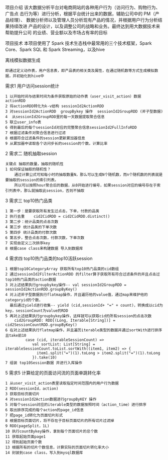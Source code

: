 项目介绍
    该大数据分析平台对电商网站的各种用户行为（访问行为、购物行为、广告点
    击行为等）进行分析，根据平台统计出来的数据，辅助公司中的 PM（产品经理）、
    数据分析师以及管理人员分析现有产品的情况，并根据用户行为分析结果持续改进 产品的设计，以及调整公司的战略和业务。最终达到用大数据技术来帮助提升公司
    的业绩、营业额以及市场占有率的目标

项目技术
    本项目使用了 Spark 技术生态栈中最常用的三个技术框架，Spark Core、Spark SQL 和 Spark Streaming，以及hive   

离线模拟数据生成
    
    即通过定义动作表，用户信息表，即产品表的相关类及属性，在通过随机数等方式生成模拟数据，并初始化到hive中
    
需求1 用户访问session统计

    1 以开始时间与结束时间为条件获取原始的动作表（user_visit_action）数据 actionRDD
    2 将actionRDD转化为k-v结构 sessionId2ActionRDD                          
    3 对sessionId2ActionRDD  groupBykey 操作  sessionId2GroupRDD (斧子型数据)                         
    4  从sessionId2GroupRDD里的每一天数据提取聚合信息                         
    5 联立user_info表                         
    6 得到最后的每个sessionId对应的完整聚合信息sessionId2FullInfoRDD                              
    7 根据过滤条件对聚合信息进行过滤                                       
    8 根据符合过滤条件的session更新累加器信息                                        
    9 从累加器中读取各个访问步长的session的个数，计算比率     
                                                    
                                                    
2 需求二 随机抽取session
    
    关键点 抽取的数量，抽取的随机性
    1 如何保证抽取的随机性？
        通过计算公式可知每小时的抽取数量N，那么可以生成N个随机数，而n个随机数的列表就是要抽取的session的索引列表。
        所以可以按照hour聚合后的数据，从0开始进行编号，如果session对应的编号存在于索引列表中，那么就抽取此session，否则不抽取 
        
        
3 需求三 top10热门品类
   
    1 第一步：是要获取所有发生过点击，下单，付款的品类 
    2 执行去重    cid2CidRDD = cid2CidRDD.distinct()
    3 第二步：统计品类的点击次数
    4 第三步 统计品类的下单次数
    5 第四步 统计品类的付款次数
    6 第五步，整合点击次数，付款次数，下单次数
    7 实现自定义二次排序key
    8 根据case class来构建数据 导入到数据库
   
4 需求四 top10热门品类的top10活跃session
    
    1 根据top10CategoryArray 获取所有top10热门品类的cid数组
    2 通过sessionId2FilterActionRDD 的filter算子获取所有符合过滤条件的并且点击过top10热门品类的action数据
    3 对上述结果执行groupbykey操作-- val sessionId2GroupRDD = sessionId2ActionRDD.groupByKey()
    4 对上述斧子型数据执行flatmap操作，并且遍历他的value值，通过map来维护他的categoryid的个数，
      最后通过yield进行收集-- yield (cid,sessionId+ "=" + count)，转换成以cid为key，sessionCount为value的RDD
    5 再对上述结果执行groupbykey操作，这样就可以获取cid的所有session的点击次数 
        cid2GroupRDD: RDD[(Long, Iterable[String])] = cid2SessionCountRDD.groupByKey()
    6 在对上述结果执行flatmap操作，并且遍历iterable类型的数据并通过sortWith进行排序且take前10
             case (cid, iterableSessionCount) =>
                val sortList: List[String] = iterableSessionCount.toList.sortWith((item1, item2) => {
                  item1.split("=")(1).toLong > item2.split("=")(1).toLong
                }).take(10)
    7 组装 top10Session数据 并进行入库操作
    
    
5 需求5 计算给定的页面访问流的页面单跳转化率


    1 从user_visit_action表里读取指定时间范围内的用户行为数据
    2 RDD(sessionId，action)
    3 获取目标页面切片
    4 对sessionId2Action数据进行groupByKEY 操作
    5 对每个session对应的iterable类型的数据按照时间（action_time）进行排序
    6 取出排序完成的每个action的page_id信息
    7 把page_id转化为页面切片形式
    8 根据目标页面切片，将不存在于目标页面切片的所有切片过滤掉
    9 RDD(pageSplit，1L)
    10 执行countBykey操作，拿到每个页面切片的总个数
    11 获取起始页面page1
    12 得到起始页面个数
    13 根据所有的切片个数信息，计算实际的页面切片转化率大小
    14 封装到case class，写入到mysql数据库
    
                                    